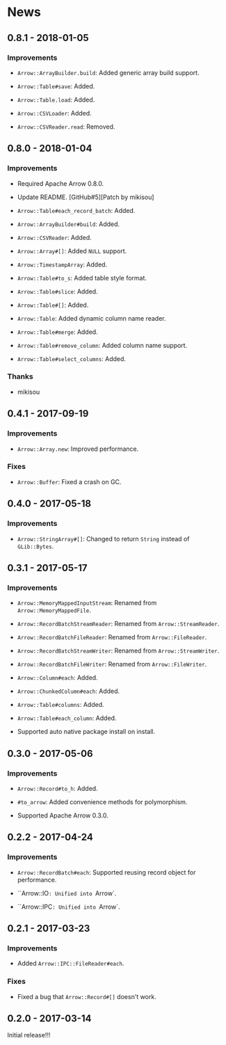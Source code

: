 # News

## 0.8.1 - 2018-01-05

### Improvements

  * `Arrow::ArrayBuilder.build`: Added generic array build support.

  * `Arrow::Table#save`: Added.

  * `Arrow::Table.load`: Added.

  * `Arrow::CSVLoader`: Added.

  * `Arrow::CSVReader.read`: Removed.

## 0.8.0 - 2018-01-04

### Improvements

  * Required Apache Arrow 0.8.0.

  * Update README. [GitHub#5][Patch by mikisou]

  * `Arrow::Table#each_record_batch`: Added.

  * `Arrow::ArrayBuilder#build`: Added.

  * `Arrow::CSVReader`: Added.

  * `Arrow::Array#[]`: Added `NULL` support.

  * `Arrow::TimestampArray`: Added.

  * `Arrow::Table#to_s`: Added table style format.

  * `Arrow::Table#slice`: Added.

  * `Arrow::Table#[]`: Added.

  * `Arrow::Table`: Added dynamic column name reader.

  * `Arrow::Table#merge`: Added.

  * `Arrow::Table#remove_column`: Added column name support.

  * `Arrow::Table#select_columns`: Added.

### Thanks

  * mikisou

## 0.4.1 - 2017-09-19

### Improvements

  * `Arrow::Array.new`: Improved performance.

### Fixes

  * `Arrow::Buffer`: Fixed a crash on GC.

## 0.4.0 - 2017-05-18

### Improvements

  * `Arrow::StringArray#[]`: Changed to return `String` instead of
    `GLib::Bytes`.

## 0.3.1 - 2017-05-17

### Improvements

  * `Arrow::MemoryMappedInputStream`: Renamed from
    `Arrow::MemoryMappedFile`.

  * `Arrow::RecordBatchStreamReader`: Renamed from
    `Arrow::StreamReader`.

  * `Arrow::RecordBatchFileReader`: Renamed from
    `Arrow::FileReader`.

  * `Arrow::RecordBatchStreamWriter`: Renamed from
    `Arrow::StreamWriter`.

  * `Arrow::RecordBatchFileWriter`: Renamed from
    `Arrow::FileWriter`.

  * `Arrow::Column#each`: Added.

  * `Arrow::ChunkedColumn#each`: Added.

  * `Arrow::Table#columns`: Added.

  * `Arrow::Table#each_column`: Added.

  * Supported auto native package install on install.

## 0.3.0 - 2017-05-06

### Improvements

  * `Arrow::Record#to_h`: Added.

  * `#to_arrow`: Added convenience methods for polymorphism.

  * Supported Apache Arrow 0.3.0.

## 0.2.2 - 2017-04-24

### Improvements

  * `Arrow::RecordBatch#each`: Supported reusing record object for
    performance.

  * ``Arrow::IO`: Unified into `Arrow`.

  * ``Arrow::IPC`: Unified into `Arrow`.

## 0.2.1 - 2017-03-23

### Improvements

  * Added `Arrow::IPC::FileReader#each`.

### Fixes

  * Fixed a bug that `Arrow::Record#[]` doesn't work.

## 0.2.0 - 2017-03-14

Initial release!!!

